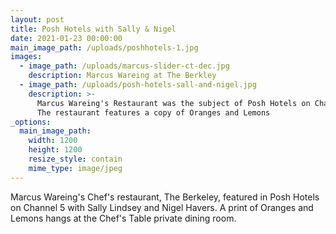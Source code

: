 ```yaml
---
layout: post
title: Posh Hotels with Sally & Nigel
date: 2021-01-23 00:00:00
main_image_path: /uploads/poshhotels-1.jpg
images:
  - image_path: /uploads/marcus-slider-ct-dec.jpg
    description: Marcus Wareing at The Berkley
  - image_path: /uploads/posh-hotels-sall-and-nigel.jpg
    description: >-
      Marcus Wareing's Restaurant was the subject of Posh Hotels on Channel 5.
      The restaurant features a copy of Oranges and Lemons
_options:
  main_image_path:
    width: 1200
    height: 1200
    resize_style: contain
    mime_type: image/jpeg
---
```


Marcus Wareing's Chef's restaurant, The Berkeley, featured in Posh Hotels on Channel 5 with Sally Lindsey and Nigel Havers. A print of Oranges and Lemons hangs at the Chef's Table private dining room.&nbsp;
